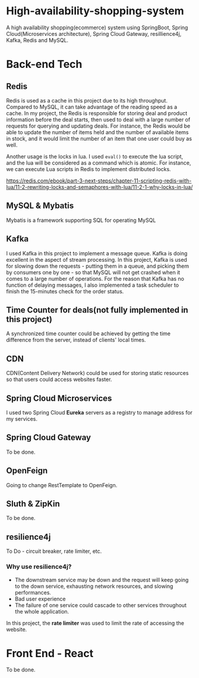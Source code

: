 # High-availability-shopping-system
A high availability shopping(ecommerce) system using SpringBoot, Spring Cloud(Microservices architecture), Spring Cloud Gateway, resillience4j, Kafka, Redis and MySQL.

# Back-end Tech

## Redis
Redis is used as a cache in this project due to its high throughput. Compared to MySQL, it can take advantage of the reading speed as a cache. In my project, the Redis is responsible for storing deal and product information before the deal starts, then used to deal with a large number of requests for querying and updating deals. For instance, the Redis would be able to update the number of items held and the number of available items in stock, and it would limit the number of an item that one user could buy as well.

Another usage is the locks in lua. I used `eval()` to execute the lua script, and the lua will be considered as a command which is atomic. For instance, we can execute Lua scripts in Redis to implement distributed locks. 

https://redis.com/ebook/part-3-next-steps/chapter-11-scripting-redis-with-lua/11-2-rewriting-locks-and-semaphores-with-lua/11-2-1-why-locks-in-lua/

## MySQL & Mybatis
Mybatis is a framework supporting SQL for operating MySQL

## Kafka
I used Kafka in this project to implement a message queue. Kafka is doing excellent in the aspect of stream processing. In this project, Kafka is used for slowing down the requests - putting them in a queue, and picking them by consumers one by one - so that MySQL will not get crashed when it comes to a large number of operations. For the reason that Kafka has no function of delaying messages, I also implemented a task scheduler to finish the 15-minutes check for the order status.

## Time Counter for deals(not fully implemented in this project)

A synchronized time counter could be achieved by getting the time difference from the server, instead of clients' local times.

## CDN
CDN(Content Delivery Network) could be used for storing static resources so that users could access websites faster.

## Spring Cloud Microservices 

I used two Spring Cloud **Eureka** servers as a registry to manage address for my services.

## Spring Cloud Gateway

To be done.

## OpenFeign

Going to change RestTemplate to OpenFeign.

## Sluth & ZipKin

To be done.

## resilience4j
To Do - circuit breaker, rate limiter, etc.

### Why use resilience4j?
- The downstream service may be down and the request will keep going to the down service, exhausting network resources, and slowing performances.
- Bad user experience
- The failure of one service could cascade to other services throughout the whole application.

In this project, the **rate limiter** was used to limit the rate of accessing the website.

# Front End - React

To be done.